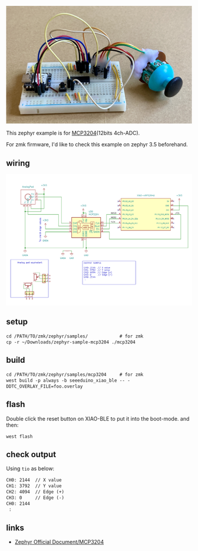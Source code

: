 ![photo-breadboard](img/xiao-nrf--mcp3204-photo.jpg)


This zephyr example is for [MCP3204](https://www.microchip.com/en-us/product/mcp3204)(12bits 4ch-ADC).

For zmk firmware, I'd like to check this example on zephyr 3.5 beforehand.

## wiring
![schematic](img/xiao-nrf--mcp3204.png)

## setup
```
cd /PATH/TO/zmk/zephyr/samples/            # for zmk
cp -r ~/Downloads/zephyr-sample-mcp3204 ./mcp3204
```

## build
```
cd /PATH/TO/zmk/zephyr/samples/mcp3204     # for zmk
west build -p always -b seeeduino_xiao_ble -- -DDTC_OVERLAY_FILE=foo.overlay
```

## flash
Double click the reset button on XIAO-BLE to put it into the boot-mode.
and then:

```
west flash
```

## check output
Using `tio` as below:
```
CH0: 2144  // X value
CH1: 3792  // Y value
CH2: 4094  // Edge (+)
CH3: 0     // Edge (-) 
CH0: 2144
 :
```

## links
- [Zephyr Official Document/MCP3204](https://docs.zephyrproject.org/latest/build/dts/api/bindings/adc/microchip%2Cmcp3204.html)
